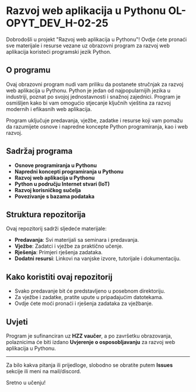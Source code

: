# Razvoj web aplikacija u Pythonu OL-OPYT_DEV_H-02-25

Dobrodošli u projekt "Razvoj web aplikacija u Pythonu"! Ovdje ćete pronaći sve materijale i resurse vezane uz obrazovni program za razvoj web aplikacija koristeći programski jezik Python.

## O programu

Ovaj obrazovni program nudi vam priliku da postanete stručnjak za razvoj web aplikacija u Pythonu. Python je jedan od najpopularnijih jezika u industriji, poznat po svojoj jednostavnosti i snažnoj zajednici. Program je osmišljen kako bi vam omogućio stjecanje ključnih vještina za razvoj modernih i efikasnih web aplikacija.

Program uključuje predavanja, vježbe, zadatke i resurse koji vam pomažu da razumijete osnove i napredne koncepte Python programiranja, kao i web razvoj.

## Sadržaj programa

- **Osnove programiranja u Pythonu**
- **Napredni koncepti programiranja u Pythonu**
- **Razvoj web aplikacija u Pythonu**
- **Python u području Internet stvari (IoT)**
- **Razvoj korisničkog sučelja**
- **Povezivanje s bazama podataka**

## Struktura repozitorija

Ovaj repozitorij sadrži sljedeće materijale:

- **Predavanja**: Svi materijali sa seminara i predavanja.
- **Vježbe**: Zadatci i vježbe za praktično učenje.
- **Rješenja**: Primjeri rješenja zadataka.
- **Dodatni resursi**: Linkovi na vanjske izvore, tutorijale i dokumentaciju.

## Kako koristiti ovaj repozitorij

- Svako predavanje bit će predstavljeno u posebnom direktoriju.
- Za vježbe i zadatke, pratite upute u pripadajućim datotekama.
- Ovdje ćete moći pronaći i rješenja zadataka za vježbanje.

## Uvjeti

Program je sufinanciran uz **HZZ vaučer**, a po završetku obrazovanja, polaznicima će biti izdano **Uvjerenje o osposobljavanju** za razvoj web aplikacija u Pythonu.

---

Za bilo kakva pitanja ili prijedloge, slobodno se obratite putem **Issues** sekcije ili meni na mail/discord.

Sretno u učenju!
